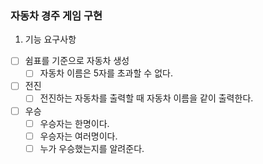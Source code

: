 ###  자동차 경주 게임 구현

1. 기능 요구사항 <br/>
  - [ ] 쉼표를 기준으로 자동차 생성
    - [ ] 자동차 이름은 5자를 초과할 수 없다.
      
  - [ ] 전진
      - [ ] 전진하는 자동차를 출력할 때 자동차 이름을 같이 출력한다.
     
  - [ ] 우승
    - [ ] 우승자는 한명이다.
    - [ ] 우승자는 여러명이다.
    - [ ] 누가 우승했는지를 알려준다.